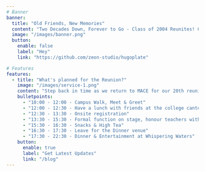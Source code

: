 ```yaml
---
# Banner
banner:
  title: "Old Friends, New Memories"
  content: "Two Decades Down, Forever to Go - Class of 2004 Reunites! Can you believe it's been 20 years? Neither can our wrinkles!"
  image: "/images/banner.png"
  button:
    enable: false
    label: "Hey"
    link: "https://github.com/zeon-studio/hugoplate"

# Features
features:
  - title: "What's planned for the Reunion?"
    image: "/images/service-1.png"
    content: "Step back in time as we return to MACE for our 20th reunion! The afternoon kicks off with a meet and greet on campus, where you can reconnect with old friends and professors over light bites and drinks. We'll honour our favorite faculty members who made our college experience so memorable. Then, it's off to [Resort Name] for a lively evening of music and a delicious dinner. Catch up with classmates, share stories from the last 20 years, and make new memories. This is sure to be a reunion weekend you won't want to miss!"
    bulletpoints:
      - "10:00 - 12:00 - Campus Walk, Meet & Greet"
      - "12:00 - 12:30 - Have a lunch with friends at the college canteen!"
      - "12:30 - 13:30 - Onsite registration"
      - "13:30 - 15:30 - Formal function on stage, honour teachers with memento"
      - "15:30 - 16:30 - Snacks & High Tea"
      - "16:30 - 17:30 - Leave for the Dinner venue"
      - "17:30 - 22:30 - Dinner & Entertainment at Whispering Waters"
    button:
      enable: true
      label: "Get Latest Updates"
      link: "/blog"
---
```

